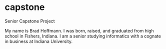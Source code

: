 # capstone
Senior Capstone Project

My name is Brad Hoffmann. I was born, raised, and graduated from high school in Fishers, Indiana. I am a senior studying informatics with a cognate in business at Indiana University. 
